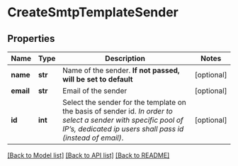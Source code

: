 # CreateSmtpTemplateSender

## Properties
Name | Type | Description | Notes
------------ | ------------- | ------------- | -------------
**name** | **str** | Name of the sender. **If not passed, will be set to default**  | [optional] 
**email** | **str** | Email of the sender | [optional] 
**id** | **int** | Select the sender for the template on the basis of sender id. _In order to select a sender with specific pool of IP’s, dedicated ip users shall pass id (instead of email)_.  | [optional] 

[[Back to Model list]](../README.md#documentation-for-models) [[Back to API list]](../README.md#documentation-for-api-endpoints) [[Back to README]](../README.md)

